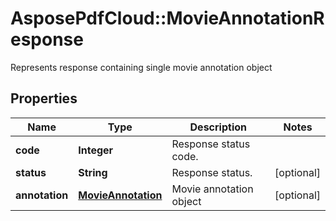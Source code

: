 ﻿# AsposePdfCloud::MovieAnnotationResponse
Represents response containing single movie annotation object

## Properties
Name | Type | Description | Notes
------------ | ------------- | ------------- | -------------
**code** | **Integer** | Response status code. | 
**status** | **String** | Response status. | [optional] 
**annotation** | [**MovieAnnotation**](MovieAnnotation.md) | Movie annotation object | [optional] 


